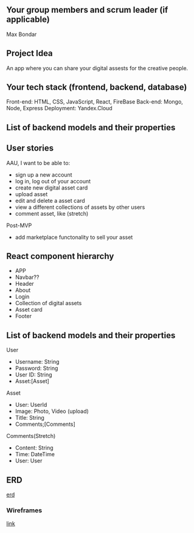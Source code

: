 ## Your group members and scrum leader (if applicable)

Max Bondar

## Project Idea

An app where you can share your digital assests for the creative people.

## Your tech stack (frontend, backend, database)

Front-end: HTML, CSS, JavaScript, React, FireBase
Back-end: Mongo, Node, Express
Deployment: Yandex.Cloud

## List of backend models and their properties

## User stories

AAU, I want to be able to:

- sign up a new account
- log in, log out of your account
- create new digital asset card
- upload asset
- edit and delete a asset card
- view a different collections of assets by other users
- comment asset, like (stretch)

Post-MVP

- add marketplace functonality to sell your asset

## React component hierarchy

- APP
- Navbar??
- Header
- About
- Login
- Collection of digital assets
- Asset card
- Footer

## List of backend models and their properties

User

- Username: String
- Password: String
- User ID: String
- Asset:[Asset]

Asset

- User: UserId
- Image: Photo, Video (upload)
- Title: String
- Comments;[Comments]

Comments(Stretch)

- Content: String
- Time: DateTime
- User: User

## ERD

[erd](https://github.com/Max12345-ally/Project4/blob/main/2022-12-23%2018.23.49.jpg)

### Wireframes

[link](<https://github.com/Max12345-ally/Project4/blob/main/1_MainPage%20(1).png>)
